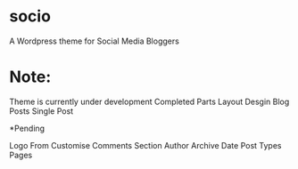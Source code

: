 # socio
A Wordpress theme for Social Media Bloggers

<h1>Note:</h1>
Theme is currently under development
Completed Parts
Layout Desgin
Blog Posts
Single Post

*Pending

Logo From Customise
Comments Section
Author 
Archive
Date
Post Types
Pages